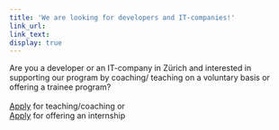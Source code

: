 ```yaml
---
title: 'We are looking for developers and IT-companies!'
link_url:
link_text:
display: true
---
```



Are you a developer or an IT-company in Z&uuml;rich and interested in supporting our program by coaching/ teaching on a voluntary basis or offering a trainee program?
<br>
<br>[Apply](https://goo.gl/forms/enyknFqa8tbeSphR2) for teaching/coaching or
<br>[Apply](https://goo.gl/forms/dSqajUtrJY3jfpmE2) for offering an internship